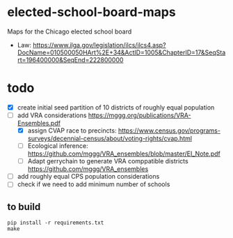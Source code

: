 # elected-school-board-maps
Maps for the Chicago elected school board

* Law: https://www.ilga.gov/legislation/ilcs/ilcs4.asp?DocName=010500050HArt%2E+34&ActID=1005&ChapterID=17&SeqStart=196400000&SeqEnd=222800000

# todo 
- [x] create initial seed partition of 10 districts of roughly equal population
- [ ] add VRA considerations https://mggg.org/publications/VRA-Ensembles.pdf
  - [x] assign CVAP race to precincts: https://www.census.gov/programs-surveys/decennial-census/about/voting-rights/cvap.html
  - [ ] Ecological inference: https://github.com/mggg/VRA_ensembles/blob/master/EI_Note.pdf
  - [ ] Adapt gerrychain to generate VRA comppatible districts https://github.com/mggg/VRA_ensembles
- [ ] add roughly equal CPS population considerations
- [ ] check if we need to add minimum number of schools

## to build
```console
pip install -r requirements.txt
make
```
